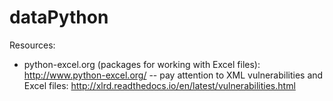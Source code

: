 # dataPython

Resources:
- python-excel.org (packages for working with Excel files): http://www.python-excel.org/
-- pay attention to XML vulnerabilities and Excel files: http://xlrd.readthedocs.io/en/latest/vulnerabilities.html


